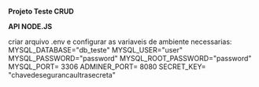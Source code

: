 **Projeto Teste CRUD**

**API NODE.JS**

criar arquivo .env e configurar as variaveis de ambiente necessarias:
MYSQL_DATABASE="db_teste"
MYSQL_USER="user"
MYSQL_PASSWORD="password"
MYSQL_ROOT_PASSWORD="password"
MYSQL_PORT= 3306
ADMINER_PORT= 8080
SECRET_KEY= "chavedesegurancaultrasecreta"

